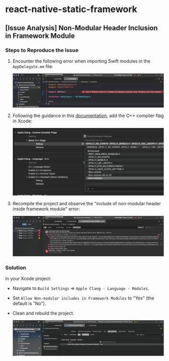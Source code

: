 # react-native-static-framework

## [Issue Analysis] Non-Modular Header Inclusion in Framework Module

### Steps to Reproduce the Issue

1. Encounter the following error when importing Swift modules in the `AppDelegate.mm` file:

   ![Error Screenshot](./screenshots/1.png)

2. Following the guidance in this [documentation](https://github.com/adobe/aepsdk-react-native?tab=readme-ov-file#troubleshooting-and-known-issues), add the C++ compiler flag in Xcode:
 
   ![Compiler Flag Screenshot](./screenshots/2.png)

3. Recompile the project and observe the "include of non-modular header inside framework module" error:
 
   ![Error Screenshot](./screenshots/3.png)

### Solution

In your Xcode project:

- Navigate to `Build Settings` => `Apple Clang - Language - Modules`.
- Set `Allow Non-modular includes in Framework Modules` to "Yes" (the default is "No").
- Clean and rebuild the project.

   ![Solution Screenshot](./screenshots/4.png)
